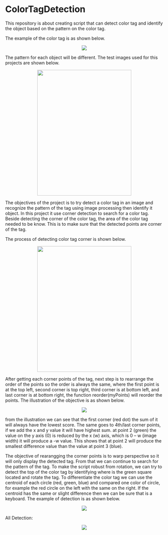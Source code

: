 # ColorTagDetection

This repository is about creating script that can detect color tag and identify the object based on the pattern on the color tag.

The example of the color tag is as shown below.

<p align="center">
  <img  src="https://user-images.githubusercontent.com/93776676/182359353-5f55887d-508c-452e-aa0b-c150574a548f.jpg">
</p>

The pattern for each object will be different. The test images used for this projects are shown below.

<p align="center">
  <img width="300" height="400" src="https://user-images.githubusercontent.com/93776676/182124599-49bc5d18-9134-49c6-b752-3316c3d1a37f.png">
</p>

The objectives of the project is to try detect a color tag in an image and recognize the pattern of the tag using image processing then identify it object. 
In this project it use corner detection to search for a color tag. Beside detecting the corner of the color tag, the area of the color tag needed to be know. This is to make sure that the detected points are corner of the tag.

The process of detecting color tag corner is shown below.

<p align="center">
  <img width="300" height="400" src="https://user-images.githubusercontent.com/93776676/182127598-eff58660-8cba-41c4-b863-cba3b7b3cfcc.png">
</p>

After getting each corner points of the tag, next step is to rearrange the order of the points so the order is always the same, where the first point is at the top left, second corner is top right, third corner is at bottom left, and last corner is at bottom right, the function reorder(myPoints) will reorder the points. The illustration of the objective is as shown below.

<p align="center">
  <img src="https://user-images.githubusercontent.com/93776676/182128537-ceaf8b46-1988-4464-b6d0-d45cea9f2968.png">
</p>

from the illustration we can see that the first corner (red dot) the sum of it will always have the lowest score. The same goes to 4th/last corner points, if we add the x and y value it will have highest sum. at point 2 (green) the value on the y axis (0) is reduced by the x (w) axis, which is 0 – w (image width) it will produce a -w value. This shows that at point 2 will produce the smallest difference value than the value at point 3 (blue).

The objective of rearangging the corner points is to warp perspective so it will only display the detected tag. From that we can continue to search for the pattern of the tag. To make the script robust from rotation, we can try to detect the top of the color tag by identifying where is the green square located and rotate the tag. To differentiate the color tag we can use the centroid of each circle (red, green, blue) and compared one color of circle, for example the red circle on the left with the same on the right. If the centroid has the same or slight difference then we can be sure that is a keyboard. The example of detection is as shown below.

<p align="center">
  <img src="https://user-images.githubusercontent.com/93776676/182129996-85450ff6-801a-4129-87d7-cc50e549a7fd.png">
</p>

All Detection:

<p align="center">
  <img src="https://user-images.githubusercontent.com/93776676/182361851-eb697404-137a-4e25-84c8-ec40e17d3505.png">
</p>

